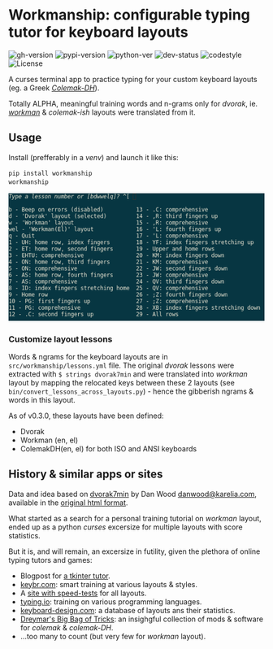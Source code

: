 # Workmanship: configurable typing tutor for keyboard layouts

![gh-version](https://img.shields.io/github/v/release/ankostis/workmanship?label=GitHub%20release&include_prereleases&logo=github)
![pypi-version](https://img.shields.io/pypi/v/workmanship?label=PyPi%20release&logo=pypi)
![python-ver](https://img.shields.io/pypi/pyversions/workmanship?label=Python&logo=pypi)
![dev-status](https://img.shields.io/pypi/status/workmanship)
![codestyle](https://img.shields.io/badge/code%20style-black-black)
![License](https://img.shields.io/pypi/l/workmanship)

A curses terminal app to practice typing for your custom keyboard layouts
(eg. a Greek [*Colemak-DH*](https://colemakmods.github.io/mod-dh/)).

Totally ALPHA, meaningful training words and n-grams only for *dvorak*,
ie. [*workman*](https://workmanlayout.org/) & *colemak-ish* layouts
were translated from it.

## Usage

Install (prefferably in a *venv*) and launch it like this:

```bash
pip install workmanship
workmanship
```
![main menu](./docs/workmanship-menu.png)

### Customize layout lessons

Words & ngrams for the keyboard layouts are in `src/workmanship/lessons.yml` file.
The original *dvorak* lessons were extracted with `$ strings dvorak7min`
and were translated into *workman* layout by mapping the relocated keys between
these 2 layouts (see `bin/convert_lessons_across_layouts.py`) - hence
the gibberish ngrams & words in this layout.

As of v0.3.0, these layouts have been defined:

- Dvorak
- Workman (en, el)
- ColemakDH(en, el) for both ISO and ANSI keyboards
 
## History & similar apps or sites

Data and idea based on [dvorak7min](https://github.com/yaychris/dvorak7min)
by Dan Wood <danwood@karelia.com>, available in the [original html format](http://www.karelia.com/abcd/).

What started as a search for a personal training tutorial on *workman* layout,
ended up as a python *curses* excersize for multiple layouts with score statistics.

But it is, and will remain, an excersize in futility,
given the plethora of online typing tutors and games:

- Blogpost for [a tkinter tutor](https://hackernoon.com/make-your-own-typing-tutor-app-using-python-6i19734se).
- [keybr.com](https://www.keybr.com/): smart training at various layouts & styles.
- A [site with speed-tests](https://thetypingcat.com/typing-speed-test) for all layouts.
- [typing.io](https://typing.io/): training on various programming languages.
- [keyboard-design.com](https://www.keyboard-design.com/internet-letter-layout-db.html):
  a database of layouts ans their statistics.
- [Dreymar's Big Bag of Tricks](https://dreymar.colemak.org/ergo-mods.html#curl-dh):
  an insighgful collection of mods & software for *colemak* & *colemak-DH*.    
- ...too many to count (but very few for *workman* layout).
